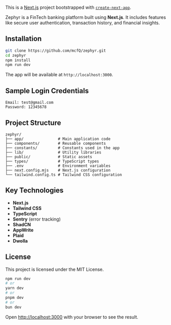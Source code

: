 This is a [Next.js](https://nextjs.org/) project bootstrapped with [`create-next-app`](https://github.com/vercel/next.js/tree/canary/packages/create-next-app).

Zephyr is a FinTech banking platform built using **Next.js**. It includes features like secure user authentication, transaction history, and financial insights.

## Installation

```bash
git clone https://github.com/mcfQ/zephyr.git
cd zephyr
npm install
npm run dev
```

The app will be available at `http://localhost:3000`.

## Sample Login Credentials

```
Email: test@gmail.com  
Password: 12345678
```

## Project Structure

```
zephyr/
├── app/               # Main application code
├── components/        # Reusable components
├── constants/         # Constants used in the app
├── lib/               # Utility libraries
├── public/            # Static assets
├── types/             # TypeScript types
├── .env               # Environment variables
├── next.config.mjs    # Next.js configuration
└── tailwind.config.ts # Tailwind CSS configuration
```

## Key Technologies

- **Next.js**
- **Tailwind CSS**
- **TypeScript**
- **Sentry** (error tracking)
- **ShadCN**
- **AppWrite**
- **Plaid**
- **Dwolla**

## License

This project is licensed under the MIT License.


```bash
npm run dev
# or
yarn dev
# or
pnpm dev
# or
bun dev
```

Open [http://localhost:3000](http://localhost:3000) with your browser to see the result.
